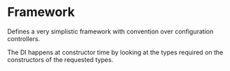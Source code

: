 # Framework

Defines a very simplistic framework with convention over configuration controllers. 

The DI happens at constructor time by looking at the types required on the constructors
of the requested types. 